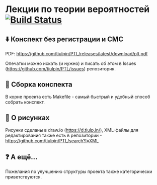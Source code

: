 # Лекции по теории вероятностей [![Build Status](https://travis-ci.org/tiulpin/PTL.svg?branch=master)](https://travis-ci.org/tiulpin/PTL)
## :arrow_down: Конспект без регистрации и СМС

PDF: https://github.com/tiulpin/PTL/releases/latest/download/plt.pdf

Опечатки можно искать (и нужно) и писать об этом в Issues (https://github.com/tiulpin/PTL/issues) репозитория. 

## :orange_book: Сборка конспекта
В корне проекта есть Makefile - самый быстрый и удобный способ собрать конспект. 

## :rainbow: О рисунках
Рисунки сделаны в draw.io (https://d.tiulp.in/), XML-файлы для редактирования также есть в репозитории - https://github.com/tiulpin/PTL/search?l=XML

## :question: А ещё...
Пожелания по улучшению структуры проекта также категорически приветствуются.

